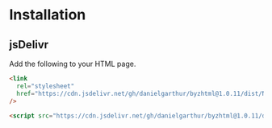 # Installation

## jsDelivr

Add the following to your HTML page.

```html
<link
  rel="stylesheet"
  href="https://cdn.jsdelivr.net/gh/danielgarthur/byzhtml@1.0.11/dist/Neanes.css"
/>

<script src="https://cdn.jsdelivr.net/gh/danielgarthur/byzhtml@1.0.11/dist/byzhtml.min.js"></script>
```
